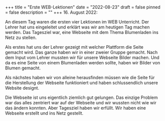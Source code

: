 +++
title = "Erste WEB-Lektionen"
date = "2022-08-23"
draft = false
pinned = false
description = ""
+++
16. August 2022:

An diesem Tag waren die ersten vier Lektionen im WEB Unterricht. Der Lehrer hat uns eingeleitet und erklärt was wir am heutigen Tag machen werden. Das Tagesziel war, eine Webseite mit dem Thema Blumenladen ins Netz zu stellen. 

Als erstes hat uns der Lehrer gezeigt mit welcher Plattform die Seite gemacht wird. Das ganze haben wir in einer zweier Gruppe gemacht. Nach dem Input vom Lehrer mussten wir für unsere Webseite Bilder machen. Und da es eine Seite von einem Blumenladen werden sollte, haben wir Bilder von Blumen gemacht. 

Als nächstes haben wir von alleine herausfinden müssen wie die Seite für die Herstellung der Webseite funktioniert und haben schlussendlich unsere Website designt. 

Die Webseite ist uns eigentlich ziemlich gut gelungen. Das einzige Problem war das alles zentriert war auf der Webseite und wir wussten nicht wie wir das ändern konnten. Aber Tagesziel haben wir erfüllt. Wir haben eine Webseite erstellt und ins Netz gestellt.